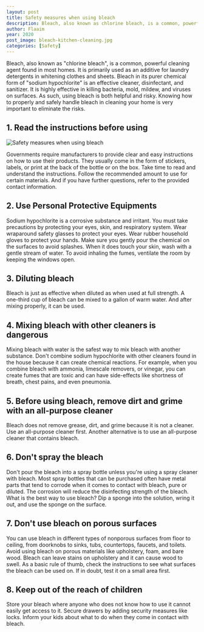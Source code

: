 ```yaml
---
layout: post
title: Safety measures when using bleach
description: Bleach, also known as chlorine bleach, is a common, powerful cleaning agent found in most homes. It is primarily used as an additive for laundry detergents in whitening clothes and sheets.
author: Flaaim
year: 2020
post_image: bleach-kitchen-cleaning.jpg
categories: [Safety]
---
```



Bleach, also known as "chlorine bleach", is a common, powerful cleaning agent found in most homes. It is primarily used as an additive for laundry detergents in whitening clothes and sheets. Bleach in its purer chemical form of "sodium hypochlorite" is an effective cleaner, disinfectant, and sanitizer. It is highly effective in killing bacteria, mold, mildew, and viruses on surfaces. As such, using bleach is both helpful and risky. Knowing how to properly and safely handle bleach in cleaning your home is very important to eliminate the risks.

## 1. Read the instructions before using

![Safety measures when using bleach](https://safetyworkblog.com/assets/bleach-kitchen-cleaning.jpg)

Governments require manufacturers to provide clear and easy instructions on how to use their products. They usually come in the form of stickers, labels, or print at the back of the bottle or on the box. Take time to read and understand the instructions. Follow the recommended amount to use for certain materials. And if you have further questions, refer to the provided contact information.

## 2. Use Personal Protective Equipments

Sodium hypochlorite is a corrosive substance and irritant. You must take precautions by protecting your eyes, skin, and respiratory system. Wear wraparound safety glasses to protect your eyes. Wear rubber household gloves to protect your hands. Make sure you gently pour the chemical on the surfaces to avoid splashes. When it does touch your skin, wash with a gentle stream of water. To avoid inhaling the fumes, ventilate the room by keeping the windows open.

## 3. Diluting bleach

Bleach is just as effective when diluted as when used at full strength. A one-third cup of bleach can be mixed to a gallon of warm water. And after mixing properly, it can be used.

## 4. Mixing bleach with other cleaners is dangerous

Mixing bleach with water is the safest way to mix bleach with another substance. Don't combine sodium hypochlorite with other cleaners found in the house because it can create chemical reactions. For example, when you combine bleach with ammonia, limescale removers, or vinegar, you can create fumes that are toxic and can have side-effects like shortness of breath, chest pains, and even pneumonia.

## 5. Before using bleach, remove dirt and grime with an all-purpose cleaner

Bleach does not remove grease, dirt, and grime because it is not a cleaner. Use an all-purpose cleaner first. Another alternative is to use an all-purpose cleaner that contains bleach.

## 6. Don't spray the bleach

Don't pour the bleach into a spray bottle unless you're using a spray cleaner with bleach. Most spray bottles that can be purchased often have metal parts that tend to corrode when it comes to contact with bleach, pure or diluted. The corrosion will reduce the disinfecting strength of the bleach. What is the best way to use bleach? Dip a sponge into the solution, wring it out, and use the sponge on the surface.

## 7. Don't use bleach on porous surfaces

You can use bleach in different types of nonporous surfaces from floor to ceiling, from doorknobs to sinks, tubs, countertops, faucets, and toilets. Avoid using bleach on porous materials like upholstery, foam, and bare wood. Bleach can leave stains on upholstery and it can cause wood to swell. As a basic rule of thumb, check the instructions to see what surfaces the bleach can be used on. If in doubt, test it on a small area first.

## 8. Keep out of the reach of children

Store your bleach where anyone who does not know how to use it cannot easily get access to it. Secure drawers by adding security measures like locks. Inform your kids about what to do when they come in contact with bleach.
